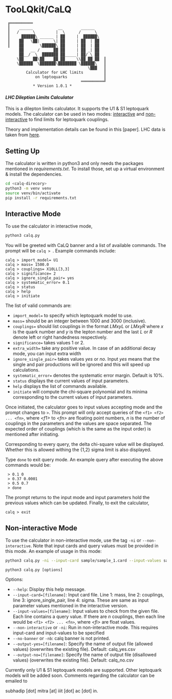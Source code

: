 # TooLQkit/CaLQ

     ╔══════════
     ║    ______           __        ______
     ║   /      \         |  \      /      \
     ║     ▓▓▓▓▓▓\ ______ | ▓▓     |  ▓▓▓▓▓▓\
     ║    ▓▓   \▓▓|      \| ▓▓     | ▓▓  | ▓▓
     ║    ▓▓       \▓▓▓▓▓▓\ ▓▓     | ▓▓  | ▓▓
          ▓▓   __ /      ▓▓ ▓▓     | ▓▓ _| ▓▓
          ▓▓__/  \  ▓▓▓▓▓▓▓ ▓▓_____| ▓▓/ \ ▓▓
         \▓▓    ▓▓\▓▓    ▓▓ ▓▓     \\▓▓ ▓▓ ▓▓  ║
         \▓▓▓▓▓▓  \▓▓▓▓▓▓▓\▓▓▓▓▓▓▓▓ \▓▓▓▓▓▓\   ║
                                        \▓▓▓   ║
             Calculator for LHC limits         ║
                 on leptoquarks                ║
                                     ══════════╝
                * Version 1.0.1 *     

#### _LHC Dileption Limits Calculator_

This is a dilepton limits calculator. It supports the U1 & S1 leptoquark models. The calculator can be used in two modes: [interactive](#interactive-mode) and [non-interactive](#non-interactive-mode) to find limits for leptoquark couplings.

Theory and implementation details can be found in this [paper]. LHC data is taken from [here](https://www.hepdata.net/record/ins1782650).

## Setting Up
The calculator is written in python3 and only needs the packages mentioned in _requirements.txt_. To install those, set up a virtual environment & install the dependencies.
```sh
cd <calq-direcory>
python3 -m venv venv
source venv/bin/activate
pip install -r requirements.txt
```

## Interactive Mode

To use the calculator in interactive mode,
```sh
python3 calq.py
```
You will be greeted with CaLQ banner and a list of available commands. The prompt will be `calq > `. Example commands include:
```
calq > import_model= U1
calq > mass= 1500.0
calq > couplings= X10LL[3,3] 
calq > significance= 2
calq > ignore_single_pair= yes
calq > systematic_error= 0.1
calq > status
calq > help
calq > initiate
```
The list of valid commands are:

- `import_model=` to specify which leptoquark model to use.
- `mass=` should be an integer between 1000 and 3000 (inclusive).
- `couplings=` should list couplings in the format _LMxyL_ or _LMxyR_ where _x_ is the quark number and _y_ is the lepton number and the last _L_ or _R_ denote left or right handedness respectively.
- `significance=` takes values 1 or 2.
- `extra_width=` take any positive value. In case of an additional
decay mode, you can input extra width
- `ignore_single_pair=` takes values _yes_ or _no_. Input _yes_ means that the single and pair productions will be ignored and this will speed up calculations.
- `systematic_error=` denotes the systematic error margin. Default is 10%.
- `status` displays the current values of input parameters.
- `help` displays the list of commands available.
- `initiate` will compute the chi-square polynomial and its minima corresponding to the current values of input parameters.

Once initiated, the calculator goes to input values accepting mode and the prompt changes to ` > `. This prompt will only accept queries of the `<f1> <f2> ... <fn>`, where _\<f1\>_ to _\<fn\>_ are floating point numbers, _n_ is the number of couplings in the parameters and the values are space separated. The expected order of couplings (which is the same as the input order) is mentioned after initiating.

Corresponding to every query, the delta chi-square value will be displayed. Whether this is allowed withing the {1,2} sigma limit is also displayed.

Type `done` to exit query mode. An example query after executing the above commands would be:
```
 > 0.1 0
 > 0.37 0.0001
 > 0.5 0.7
 > done
```

The prompt returns to the input mode and input parameters hold the previous values which can be updated. Finally, to exit the calculator,
```
calq > exit
```

## Non-interactive Mode

To use the calculator in non-interactive mode, use the tag `-ni` or `--non-interactive`. Note that input cards and query values must be provided in this mode. An example of usage in this mode:
```sh
python3 calq.py -ni --input-card sample/sample_1.card --input-values sample/sample_1.vals --output-yes sample/sample_1_yes.csv --output-no sample/sample_1_no.csv --output-common sample/sample_1_common.csv
```

```sh.
python3 calq.py [options]
```
Options:
- `--help`: Display this help message.
- `--input-card=[filename]`: Input card file. Line 1: mass, line 2: couplings, line 3: ignore_single_pair, line 4: sigma. These are same as input parameter values mentioned in the interactive version.
- `--input-values=[filename]`: Input values to check from the given file. Each line contains a query value. If there are _n_ couplings, then each line would be `<f1> <f2> ... <fn>`, where _\<fi>_ are float values.
- `--non-interactive` or `-ni`: Run in non-interactive mode. This requires input-card and input-values to be specified
- `--no-banner` or `-nb`: calq banner is not printed.
- `--output-yes=[filename]`: Specify the name of output file (allowed values) (overwrites the existing file). Default: calq_yes.csv
- `--output-no=[filename]`: Specify the name of output file (disallowed values) (overwrites the existing file). Default: calq_no.csv

Currently only U1 & S1 leptoquark models are supported. Other leptoquark models will be added soon. Comments regarding the calculator can be emailed to 

subhadip \[dot\] mitra \[at\] iiit \[dot\] ac \[dot\] in.
